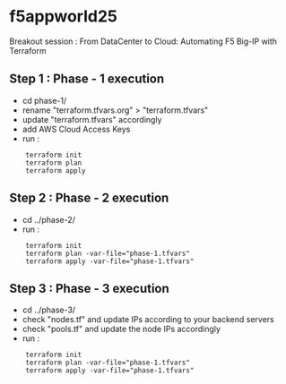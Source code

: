 # f5appworld25
Breakout session : From DataCenter to Cloud: Automating F5  Big-IP with Terraform

## Step 1 : Phase - 1 execution
- cd phase-1/
- rename "terraform.tfvars.org" > "terraform.tfvars"
- update "terraform.tfvars" accordingly
- add AWS Cloud Access Keys 
- run :
```
    terraform init
    terraform plan
    terraform apply
```

## Step 2 : Phase - 2 execution
- cd ../phase-2/
- run :
```
    terraform init
    terraform plan -var-file="phase-1.tfvars"
    terraform apply -var-file="phase-1.tfvars"
```
## Step 3 : Phase - 3 execution
- cd ../phase-3/
- check "nodes.tf" and update IPs according to your backend servers
- check "pools.tf" and update the node IPs accordingly
- run :
```
    terraform init
    terraform plan -var-file="phase-1.tfvars"
    terraform apply -var-file="phase-1.tfvars"
```